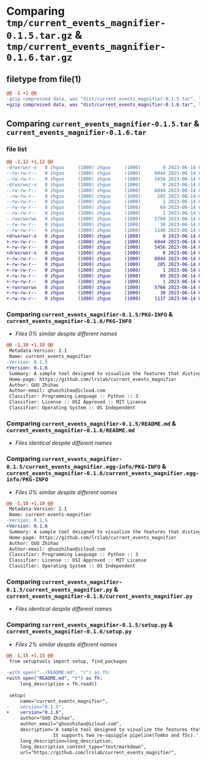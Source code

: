 # Comparing `tmp/current_events_magnifier-0.1.5.tar.gz` & `tmp/current_events_magnifier-0.1.6.tar.gz`

## filetype from file(1)

```diff
@@ -1 +1 @@
-gzip compressed data, was "dist/current_events_magnifier-0.1.5.tar", last modified: Wed Jun 14 09:35:35 2023, max compression
+gzip compressed data, was "dist/current_events_magnifier-0.1.6.tar", last modified: Wed Jun 14 09:36:29 2023, max compression
```

## Comparing `current_events_magnifier-0.1.5.tar` & `current_events_magnifier-0.1.6.tar`

### file list

```diff
@@ -1,12 +1,12 @@
-drwxrwxr-x   0 zhguo     (1000) zhguo     (1000)        0 2023-06-14 09:35:35.473573 current_events_magnifier-0.1.5/
--rw-rw-r--   0 zhguo     (1000) zhguo     (1000)     6044 2023-06-14 09:35:35.473573 current_events_magnifier-0.1.5/PKG-INFO
--rw-rw-r--   0 zhguo     (1000) zhguo     (1000)     5456 2023-06-14 08:59:36.000000 current_events_magnifier-0.1.5/README.md
-drwxrwxr-x   0 zhguo     (1000) zhguo     (1000)        0 2023-06-14 09:35:35.473573 current_events_magnifier-0.1.5/current_events_magnifier.egg-info/
--rw-rw-r--   0 zhguo     (1000) zhguo     (1000)     6044 2023-06-14 09:35:35.000000 current_events_magnifier-0.1.5/current_events_magnifier.egg-info/PKG-INFO
--rw-rw-r--   0 zhguo     (1000) zhguo     (1000)      285 2023-06-14 09:35:35.000000 current_events_magnifier-0.1.5/current_events_magnifier.egg-info/SOURCES.txt
--rw-rw-r--   0 zhguo     (1000) zhguo     (1000)        1 2023-06-14 09:35:35.000000 current_events_magnifier-0.1.5/current_events_magnifier.egg-info/dependency_links.txt
--rw-rw-r--   0 zhguo     (1000) zhguo     (1000)       69 2023-06-14 09:35:35.000000 current_events_magnifier-0.1.5/current_events_magnifier.egg-info/requires.txt
--rw-rw-r--   0 zhguo     (1000) zhguo     (1000)        1 2023-06-14 09:35:35.000000 current_events_magnifier-0.1.5/current_events_magnifier.egg-info/top_level.txt
--rwxrwxrwx   0 zhguo     (1000) zhguo     (1000)     5760 2023-06-14 09:21:54.000000 current_events_magnifier-0.1.5/current_events_magnifier.py
--rw-rw-r--   0 zhguo     (1000) zhguo     (1000)       38 2023-06-14 09:35:35.473573 current_events_magnifier-0.1.5/setup.cfg
--rw-rw-r--   0 zhguo     (1000) zhguo     (1000)     1140 2023-06-14 09:34:06.000000 current_events_magnifier-0.1.5/setup.py
+drwxrwxr-x   0 zhguo     (1000) zhguo     (1000)        0 2023-06-14 09:36:29.363047 current_events_magnifier-0.1.6/
+-rw-rw-r--   0 zhguo     (1000) zhguo     (1000)     6044 2023-06-14 09:36:29.363047 current_events_magnifier-0.1.6/PKG-INFO
+-rw-rw-r--   0 zhguo     (1000) zhguo     (1000)     5456 2023-06-14 08:59:36.000000 current_events_magnifier-0.1.6/README.md
+drwxrwxr-x   0 zhguo     (1000) zhguo     (1000)        0 2023-06-14 09:36:29.363047 current_events_magnifier-0.1.6/current_events_magnifier.egg-info/
+-rw-rw-r--   0 zhguo     (1000) zhguo     (1000)     6044 2023-06-14 09:36:29.000000 current_events_magnifier-0.1.6/current_events_magnifier.egg-info/PKG-INFO
+-rw-rw-r--   0 zhguo     (1000) zhguo     (1000)      285 2023-06-14 09:36:29.000000 current_events_magnifier-0.1.6/current_events_magnifier.egg-info/SOURCES.txt
+-rw-rw-r--   0 zhguo     (1000) zhguo     (1000)        1 2023-06-14 09:36:29.000000 current_events_magnifier-0.1.6/current_events_magnifier.egg-info/dependency_links.txt
+-rw-rw-r--   0 zhguo     (1000) zhguo     (1000)       69 2023-06-14 09:36:29.000000 current_events_magnifier-0.1.6/current_events_magnifier.egg-info/requires.txt
+-rw-rw-r--   0 zhguo     (1000) zhguo     (1000)        1 2023-06-14 09:36:29.000000 current_events_magnifier-0.1.6/current_events_magnifier.egg-info/top_level.txt
+-rwxrwxrwx   0 zhguo     (1000) zhguo     (1000)     5760 2023-06-14 09:21:54.000000 current_events_magnifier-0.1.6/current_events_magnifier.py
+-rw-rw-r--   0 zhguo     (1000) zhguo     (1000)       38 2023-06-14 09:36:29.363047 current_events_magnifier-0.1.6/setup.cfg
+-rw-rw-r--   0 zhguo     (1000) zhguo     (1000)     1137 2023-06-14 09:36:16.000000 current_events_magnifier-0.1.6/setup.py
```

### Comparing `current_events_magnifier-0.1.5/PKG-INFO` & `current_events_magnifier-0.1.6/PKG-INFO`

 * *Files 0% similar despite different names*

```diff
@@ -1,10 +1,10 @@
 Metadata-Version: 2.1
 Name: current_events_magnifier
-Version: 0.1.5
+Version: 0.1.6
 Summary: A sample tool designed to visualize the features that distinguish between two groups of ONT data at the site level.                It supports two re-squiggle pipeline(Tombo and f5c).
 Home-page: https://github.com/lrslab/current_events_magnifier
 Author: GUO Zhihao
 Author-email: qhuozhihao@icloud.com
 Classifier: Programming Language :: Python :: 3
 Classifier: License :: OSI Approved :: MIT License
 Classifier: Operating System :: OS Independent
```

### Comparing `current_events_magnifier-0.1.5/README.md` & `current_events_magnifier-0.1.6/README.md`

 * *Files identical despite different names*

### Comparing `current_events_magnifier-0.1.5/current_events_magnifier.egg-info/PKG-INFO` & `current_events_magnifier-0.1.6/current_events_magnifier.egg-info/PKG-INFO`

 * *Files 0% similar despite different names*

```diff
@@ -1,10 +1,10 @@
 Metadata-Version: 2.1
 Name: current-events-magnifier
-Version: 0.1.5
+Version: 0.1.6
 Summary: A sample tool designed to visualize the features that distinguish between two groups of ONT data at the site level.                It supports two re-squiggle pipeline(Tombo and f5c).
 Home-page: https://github.com/lrslab/current_events_magnifier
 Author: GUO Zhihao
 Author-email: qhuozhihao@icloud.com
 Classifier: Programming Language :: Python :: 3
 Classifier: License :: OSI Approved :: MIT License
 Classifier: Operating System :: OS Independent
```

### Comparing `current_events_magnifier-0.1.5/current_events_magnifier.py` & `current_events_magnifier-0.1.6/current_events_magnifier.py`

 * *Files identical despite different names*

### Comparing `current_events_magnifier-0.1.5/setup.py` & `current_events_magnifier-0.1.6/setup.py`

 * *Files 2% similar despite different names*

```diff
@@ -1,15 +1,15 @@
 from setuptools import setup, find_packages
 
-with open("../README.md", "r") as fh:
+with open("README.md", "r") as fh:
     long_description = fh.read()
 
 setup(
     name="current_events_magnifier",
-    version="0.1.5",
+    version="0.1.6",
     author="GUO Zhihao",
     author_email="qhuozhihao@icloud.com",
     description='A sample tool designed to visualize the features that distinguish between two groups of ONT data at the site level.\
                 It supports two re-squiggle pipeline(Tombo and f5c).',
     long_description=long_description,
     long_description_content_type="text/markdown",
     url="https://github.com/lrslab/current_events_magnifier",
```


